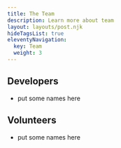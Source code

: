 ```yaml
---
title: The Team
description: Learn more about team
layout: layouts/post.njk
hideTagsList: true
eleventyNavigation:
  key: Team
  weight: 3
---
```

## Developers

- put some names here

## Volunteers

- put some names here